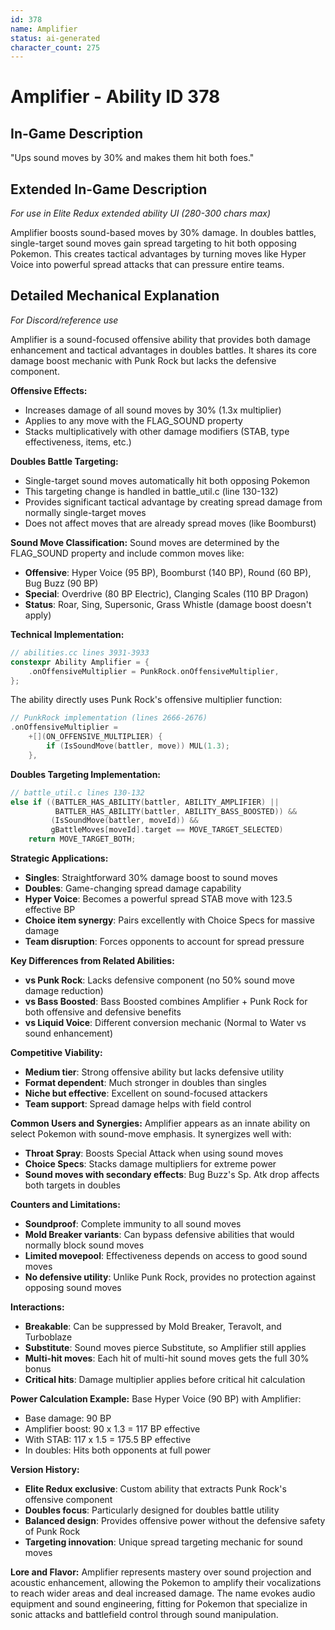 ```yaml
---
id: 378
name: Amplifier
status: ai-generated
character_count: 275
---
```


# Amplifier - Ability ID 378

## In-Game Description
"Ups sound moves by 30% and makes them hit both foes."

## Extended In-Game Description
*For use in Elite Redux extended ability UI (280-300 chars max)*

Amplifier boosts sound-based moves by 30% damage. In doubles battles, single-target sound moves gain spread targeting to hit both opposing Pokemon. This creates tactical advantages by turning moves like Hyper Voice into powerful spread attacks that can pressure entire teams.

## Detailed Mechanical Explanation
*For Discord/reference use*

Amplifier is a sound-focused offensive ability that provides both damage enhancement and tactical advantages in doubles battles. It shares its core damage boost mechanic with Punk Rock but lacks the defensive component.

**Offensive Effects:**
- Increases damage of all sound moves by 30% (1.3x multiplier)
- Applies to any move with the FLAG_SOUND property
- Stacks multiplicatively with other damage modifiers (STAB, type effectiveness, items, etc.)

**Doubles Battle Targeting:**
- Single-target sound moves automatically hit both opposing Pokemon
- This targeting change is handled in battle_util.c (line 130-132)
- Provides significant tactical advantage by creating spread damage from normally single-target moves
- Does not affect moves that are already spread moves (like Boomburst)

**Sound Move Classification:**
Sound moves are determined by the FLAG_SOUND property and include common moves like:
- **Offensive**: Hyper Voice (95 BP), Boomburst (140 BP), Round (60 BP), Bug Buzz (90 BP)
- **Special**: Overdrive (80 BP Electric), Clanging Scales (110 BP Dragon)
- **Status**: Roar, Sing, Supersonic, Grass Whistle (damage boost doesn't apply)

**Technical Implementation:**
```c
// abilities.cc lines 3931-3933
constexpr Ability Amplifier = {
    .onOffensiveMultiplier = PunkRock.onOffensiveMultiplier,
};
```

The ability directly uses Punk Rock's offensive multiplier function:
```c
// PunkRock implementation (lines 2666-2676)
.onOffensiveMultiplier =
    +[](ON_OFFENSIVE_MULTIPLIER) {
        if (IsSoundMove(battler, move)) MUL(1.3);
    },
```

**Doubles Targeting Implementation:**
```c
// battle_util.c lines 130-132
else if ((BATTLER_HAS_ABILITY(battler, ABILITY_AMPLIFIER) || 
          BATTLER_HAS_ABILITY(battler, ABILITY_BASS_BOOSTED)) && 
         (IsSoundMove(battler, moveId)) &&
         gBattleMoves[moveId].target == MOVE_TARGET_SELECTED)
    return MOVE_TARGET_BOTH;
```

**Strategic Applications:**
- **Singles**: Straightforward 30% damage boost to sound moves
- **Doubles**: Game-changing spread damage capability
- **Hyper Voice**: Becomes a powerful spread STAB move with 123.5 effective BP
- **Choice item synergy**: Pairs excellently with Choice Specs for massive damage
- **Team disruption**: Forces opponents to account for spread pressure

**Key Differences from Related Abilities:**
- **vs Punk Rock**: Lacks defensive component (no 50% sound move damage reduction)
- **vs Bass Boosted**: Bass Boosted combines Amplifier + Punk Rock for both offensive and defensive benefits
- **vs Liquid Voice**: Different conversion mechanic (Normal to Water vs sound enhancement)

**Competitive Viability:**
- **Medium tier**: Strong offensive ability but lacks defensive utility
- **Format dependent**: Much stronger in doubles than singles
- **Niche but effective**: Excellent on sound-focused attackers
- **Team support**: Spread damage helps with field control

**Common Users and Synergies:**
Amplifier appears as an innate ability on select Pokemon with sound-move emphasis. It synergizes well with:
- **Throat Spray**: Boosts Special Attack when using sound moves
- **Choice Specs**: Stacks damage multipliers for extreme power
- **Sound moves with secondary effects**: Bug Buzz's Sp. Atk drop affects both targets in doubles

**Counters and Limitations:**
- **Soundproof**: Complete immunity to all sound moves
- **Mold Breaker variants**: Can bypass defensive abilities that would normally block sound moves
- **Limited movepool**: Effectiveness depends on access to good sound moves
- **No defensive utility**: Unlike Punk Rock, provides no protection against opposing sound moves

**Interactions:**
- **Breakable**: Can be suppressed by Mold Breaker, Teravolt, and Turboblaze
- **Substitute**: Sound moves pierce Substitute, so Amplifier still applies
- **Multi-hit moves**: Each hit of multi-hit sound moves gets the full 30% bonus
- **Critical hits**: Damage multiplier applies before critical hit calculation

**Power Calculation Example:**
Base Hyper Voice (90 BP) with Amplifier:
- Base damage: 90 BP
- Amplifier boost: 90 x 1.3 = 117 BP effective
- With STAB: 117 x 1.5 = 175.5 BP effective
- In doubles: Hits both opponents at full power

**Version History:**
- **Elite Redux exclusive**: Custom ability that extracts Punk Rock's offensive component
- **Doubles focus**: Particularly designed for doubles battle utility
- **Balanced design**: Provides offensive power without the defensive safety of Punk Rock
- **Targeting innovation**: Unique spread targeting mechanic for sound moves

**Lore and Flavor:**
Amplifier represents mastery over sound projection and acoustic enhancement, allowing the Pokemon to amplify their vocalizations to reach wider areas and deal increased damage. The name evokes audio equipment and sound engineering, fitting for Pokemon that specialize in sonic attacks and battlefield control through sound manipulation.